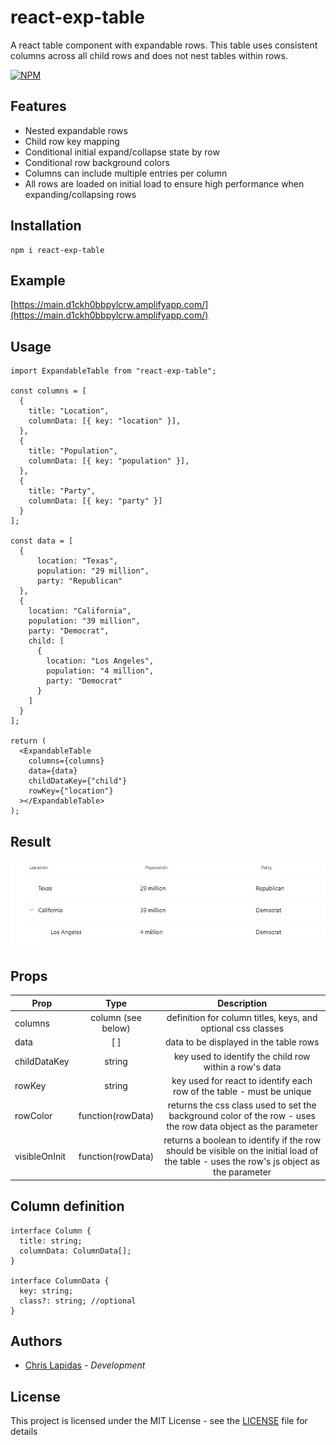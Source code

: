 # react-exp-table

A react table component with expandable rows. This table uses consistent columns across all child rows and does not nest tables within rows.

[![NPM](https://nodei.co/npm/react-exp-table.png)](https://npmjs.org/package/react-exp-table)

## Features

- Nested expandable rows
- Child row key mapping
- Conditional initial expand/collapse state by row
- Conditional row background colors
- Columns can include multiple entries per column
- All rows are loaded on initial load to ensure high performance when expanding/collapsing rows

## Installation

```
npm i react-exp-table
```

## Example

[https://main.d1ckh0bbpylcrw.amplifyapp.com/](https://main.d1ckh0bbpylcrw.amplifyapp.com/)

## Usage

```
import ExpandableTable from "react-exp-table";

const columns = [
  {
    title: "Location",
    columnData: [{ key: "location" }],
  },
  {
    title: "Population",
    columnData: [{ key: "population" }],
  },
  {
    title: "Party",
    columnData: [{ key: "party" }]
  }
];

const data = [
  {
      location: "Texas",
      population: "29 million",
      party: "Republican"
  },
  {
    location: "California",
    population: "39 million",
    party: "Democrat",
    child: [
      {
        location: "Los Angeles",
        population: "4 million",
        party: "Democrat"
      }
    ]
  }
];

return (
  <ExpandableTable
    columns={columns}
    data={data}
    childDataKey={"child"}
    rowKey={"location"}
  ></ExpandableTable>
);
```

## Result

![Example picture of the expandable table](example.JPG)

## Props

| Prop          |        Type        |                                                               Description                                                               |
| ------------- | :----------------: | :-------------------------------------------------------------------------------------------------------------------------------------: |
| columns       | column (see below) |                                      definition for column titles, keys, and optional css classes                                       |
| data          |        [ ]         |                                                 data to be displayed in the table rows                                                  |
| childDataKey  |       string       |                                         key used to identify the child row within a row's data                                          |
| rowKey        |       string       |                                  key used for react to identify each row of the table - must be unique                                  |
| rowColor      | function(rowData)  |              returns the css class used to set the background color of the row - uses the row data object as the parameter              |
| visibleOnInit | function(rowData)  | returns a boolean to identify if the row should be visible on the initial load of the table - uses the row's js object as the parameter |

## Column definition

```
interface Column {
  title: string;
  columnData: ColumnData[];
}

interface ColumnData {
  key: string;
  class?: string; //optional
}
```

## Authors

- [Chris Lapidas](https://github.com/chrislapidas) - _Development_

## License

This project is licensed under the MIT License - see the [LICENSE](https://github.com/chrislapidas/react-expandable-rows/blob/main/LICENSE) file for details
